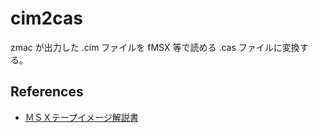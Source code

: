 # cim2cas

zmac が出力した .cim ファイルを fMSX 等で読める .cas ファイルに変換する。

## References

* [ＭＳＸテープイメージ解説書](http://park16.wakwak.com/~msx/imagesei/tape.html)
